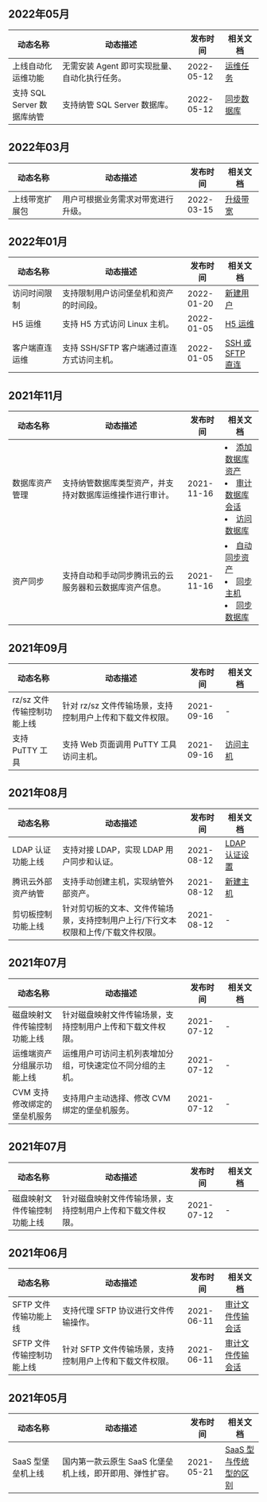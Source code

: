 ## 2022年05月
<table>
<thead>
<tr>
<th width="20%">动态名称</th>
<th width="50%">动态描述</th>
<th width="15%">发布时间</th>
<th width="15%">相关文档</th>
</tr>
</thead>
<tbody>
<tr>
<td>上线自动化运维功能</td>
<td>无需安装 Agent 即可实现批量、自动化执行任务。</td>
<td>2022-05-12</td>
<td>
<a href="https://cloud.tencent.com/document/product/1025/73437">运维任务 </a>
</td>
</tr>
<tr>
<td>支持 SQL Server 数据库纳管</td>
<td>支持纳管 SQL Server 数据库。</td>
<td>2022-05-12</td>
<td>
<a href="https://cloud.tencent.com/document/product/1025/63993">同步数据库 </a>
</td>
</tr>
</tbody></table>


## 2022年03月
<table>
<thead>
<tr>
<th width="20%">动态名称</th>
<th width="50%">动态描述</th>
<th width="15%">发布时间</th>
<th width="15%">相关文档</th>
</tr>
</thead>
<tbody>
<tr>
<td>上线带宽扩展包</td>
<td>用户可根据业务需求对带宽进行升级。</td>
<td>2022-03-15</td>
<td>
<a href="https://cloud.tencent.com/document/product/1025/70724">升级带宽 </a>
</td>
</tr>
</tbody></table>

## 2022年01月
<table>
<thead>
<tr>
<th width="20%">动态名称</th>
<th width="50%">动态描述</th>
<th width="15%">发布时间</th>
<th width="15%">相关文档</th>
</tr>
</thead>
<tbody>
<tr>
<td>访问时间限制</td>
<td>支持限制用户访问堡垒机和资产的时间段。</td>
<td>2022-01-20</td>
<td>
<a href="https://cloud.tencent.com/document/product/1025/58855">新建用户 </a>
</td>
</tr>
<tr>
<td>H5 运维</td>
<td>支持 H5 方式访问 Linux 主机。</td>
<td>2022-01-05</td>
<td>
<a href="https://cloud.tencent.com/document/product/1025/67725">H5 运维 </a>
</td>
</tr>
<tr>
<td>客户端直连运维</td>
<td>支持 SSH/SFTP 客户端通过直连方式访问主机。</td>
<td>2022-01-05</td>
<td>
<a href="https://cloud.tencent.com/document/product/1025/67726">SSH 或 SFTP 直连</a>
</td>
</tr>
</tbody></table>


## 2021年11月
<table>
<thead>
<tr>
<th width="20%">动态名称</th>
<th width="50%">动态描述</th>
<th width="15%">发布时间</th>
<th width="15%">相关文档</th>
</tr>
</thead>
<tbody>
<tr>
<td>数据库资产管理</td>
<td>支持纳管数据库类型资产，并支持对数据库运维操作进行审计。</td>
<td>2021-11-16</td>
<td>
<li><a href="https://cloud.tencent.com/document/product/1025/63981">添加数据库资产 </a></li>
<li><a href="https://cloud.tencent.com/document/product/1025/64004">审计数据库会话 </a></li>
<li><a href="https://cloud.tencent.com/document/product/1025/64001">访问数据库 </a></li>
</td>
</tr>
<tr>
<td>资产同步</td>
<td>支持自动和手动同步腾讯云的云服务器和云数据库资产信息。</td>
<td>2021-11-16</td>
<td>
<li><a href="https://cloud.tencent.com/document/product/1025/64002">自动同步资产</a></li>
<li><a href="https://cloud.tencent.com/document/product/1025/58763">同步主机</a></li>
<li><a href="https://cloud.tencent.com/document/product/1025/63993">同步数据库 </a></li>
</td>
</tr>
</tbody></table>

## 2021年09月
<table>
<thead>
<tr>
<th width="20%">动态名称</th>
<th width="50%">动态描述</th>
<th width="15%">发布时间</th>
<th width="15%">相关文档</th>
</tr>
</thead>
<tbody>
<tr>
<td>rz/sz 文件传输控制功能上线</td>
<td>针对 rz/sz 文件传输场景，支持控制用户上传和下载文件权限。</td>
<td>2021-09-16</td>
<td>-</td>
</tr>
<tr>
<td>支持 PuTTY 工具</td>
<td>支持 Web 页面调用 PuTTY 工具访问主机。</td>
<td>2021-09-16</td>
<td>
<a href="https://cloud.tencent.com/document/product/1025/58959">访问主机 </a>
</td>
</tr>
</tbody></table>


## 2021年08月
<table>
<thead>
<tr>
<th width="20%">动态名称</th>
<th width="50%">动态描述</th>
<th width="15%">发布时间</th>
<th width="15%">相关文档</th>
</tr>
</thead>
<tbody>
<tr>
<td>LDAP 认证功能上线</td>
<td>支持对接 LDAP，实现 LDAP 用户同步和认证。</td>
<td>2021-08-12</td>
<td><a href="https://cloud.tencent.com/document/product/1025/60314">LDAP 认证设置 </a>
</td>
</tr>
<tr>
<td>腾讯云外部资产纳管</td>
<td>支持手动创建主机，实现纳管外部资产。</td>
<td>2021-08-12</td>
<td>
<a href="https://cloud.tencent.com/document/product/1025/60304">新建主机 </a>
</td>
</tr>
<tr>
<td>剪切板控制功能上线</td>
<td>针对剪切板的文本、文件传输场景，支持控制用户上行/下行文本权限和上传/下载文件权限。</td>
<td>2021-08-12</td>
<td>-</td>
</tr>
</tbody></table>


## 2021年07月
<table>
<thead>
<tr>
<th width="20%">动态名称</th>
<th width="50%">动态描述</th>
<th width="15%">发布时间</th>
<th width="15%">相关文档</th>
</tr>
</thead>
<tbody>
<tr>
<td>磁盘映射文件传输控制功能上线</td>
<td>针对磁盘映射文件传输场景，支持控制用户上传和下载文件权限。</td>
<td>2021-07-12</td>
<td>-</td>
</tr>
<tr>
<td>运维端资产分组展示功能上线</td>
<td>运维用户可访问主机列表增加分组，可快速定位不同分组的主机。</td>
<td>2021-07-12</td>
<td>-</td>
</tr>
<tr>
<td>CVM 支持修改绑定的堡垒机服务</td>
<td>支持用户主动选择、修改 CVM 绑定的堡垒机服务。</td>
<td>2021-07-12</td>
<td>-</td>
</tr>
</tbody></table>

## 2021年07月
<table>
<thead>
<tr>
<th width="20%">动态名称</th>
<th width="50%">动态描述</th>
<th width="15%">发布时间</th>
<th width="15%">相关文档</th>
</tr>
</thead>
<tbody>
<tr>
<td>磁盘映射文件传输控制功能上线</td>
<td>针对磁盘映射文件传输场景，支持控制用户上传和下载文件权限。</td>
<td>2021-07-12</td>
<td>-</td>
</tr>
</tbody></table>

## 2021年06月
<table>
<thead>
<tr>
<th width="20%">动态名称</th>
<th width="50%">动态描述</th>
<th width="15%">发布时间</th>
<th width="15%">相关文档</th>
</tr>
</thead>
<tbody>
<tr>
<td>SFTP 文件传输功能上线</td>
<td>支持代理 SFTP 协议进行文件传输操作。</td>
<td> 2021-06-11</td>
<td><a href="https://cloud.tencent.com/document/product/1025/59526">审计文件传输会话 </a>
</tr>
<tr>
<td>SFTP 文件传输控制功能上线</td>
<td>针对 SFTP 文件传输场景，支持控制用户上传和下载文件权限。</td>
<td> 2021-06-11</td>
<td><a href="https://cloud.tencent.com/document/product/1025/59526">审计文件传输会话 </a>
</tr>
</tbody></table>

## 2021年05月
<table>
<thead>
<tr>
<th width="20%">动态名称</th>
<th width="50%">动态描述</th>
<th width="15%">发布时间</th>
<th width="15%">相关文档</th>
</tr>
</thead>
<tbody>
<tr>
<td>SaaS 型堡垒机上线</td>
<td>国内第一款云原生 SaaS 化堡垒机上线，即开即用、弹性扩容。</td>
<td> 2021-05-21</td>
<td><a href="https://cloud.tencent.com/document/product/1025/55172">SaaS 型与传统型的区别 </a>
</tr>
</tbody></table>
